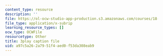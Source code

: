 ```yaml
---
content_type: resource
description: ''
file: https://ol-ocw-studio-app-production.s3.amazonaws.com/courses/18-01sc-single-variable-calculus-fall-2010/a97c5a262a7951f4aed0f53da308eab9_ShGBRUx2ub8.vtt
file_type: application/x-subrip
learning_resource_types: []
ocw_type: OCWFile
resourcetype: Other
title: 3play caption file
uid: a97c5a26-2a79-51f4-aed0-f53da308eab9
---
```

